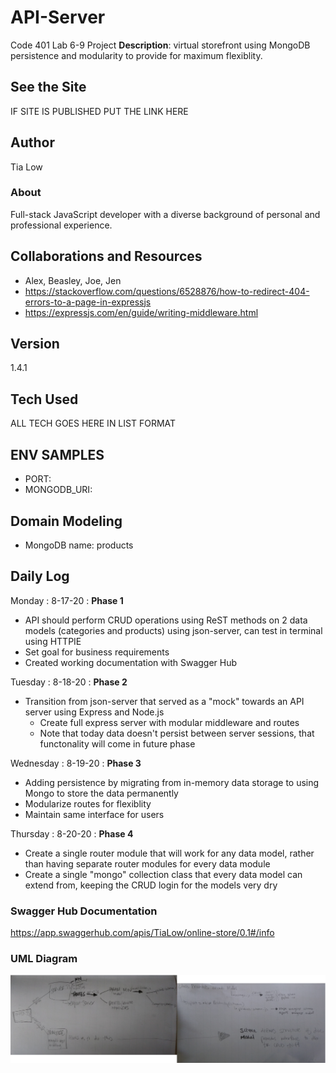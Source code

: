 # API-Server
Code 401 Lab 6-9 Project
**Description**: virtual storefront using MongoDB persistence and modularity to provide for maximum flexiblity.

## See the Site
IF SITE IS PUBLISHED PUT THE LINK HERE

## Author
Tia Low

### About
Full-stack JavaScript developer with a diverse background of personal and professional experience.

## Collaborations and Resources
- Alex, Beasley, Joe, Jen
- https://stackoverflow.com/questions/6528876/how-to-redirect-404-errors-to-a-page-in-expressjs
- https://expressjs.com/en/guide/writing-middleware.html

## Version
1.4.1

## Tech Used
ALL TECH GOES HERE IN LIST FORMAT

## ENV SAMPLES
- PORT:
- MONGODB_URI:

## Domain Modeling
- MongoDB name: products

## Daily Log
Monday : 8-17-20 : **Phase 1** 
- API should perform CRUD operations using ReST methods on 2 data models (categories and products) using json-server, can test in terminal using HTTPIE
- Set goal for business requirements
- Created working documentation with Swagger Hub

Tuesday : 8-18-20 : **Phase 2** 
- Transition from json-server that served as a "mock" towards an API server using Express and Node.js
  - Create full express server with modular middleware and routes
  - Note that today data doesn't persist between server sessions, that functonality will come in future phase

Wednesday : 8-19-20 : **Phase 3**
- Adding persistence by migrating from in-memory data storage to using Mongo to store the data permanently
- Modularize routes for flexiblity
- Maintain same interface for users

Thursday : 8-20-20 : **Phase 4**
- Create a single router module that will work for any data model, rather than having separate router modules for every data module
- Create a single "mongo" collection class that every data model can extend from, keeping the CRUD login for the models very dry

### Swagger Hub Documentation
https://app.swaggerhub.com/apis/TiaLow/online-store/0.1#/info

### UML Diagram
![UML Diagram](./img/UML-Diagram.png)
